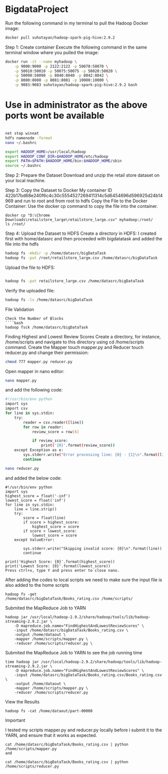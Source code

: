 # BigdataProject
Run the following command in my terminal to pull the Hadoop Docker image:
````bash
docker pull suhotayan/hadoop-spark-pig-hive:2.9.2 
````
Step 1: Create container
Execute the following command in the same terminal window where you pulled the image:
````bash
docker run -it --name myhadoop \
    -p 9000:9000 -p 2122:2122 -p 50070:50070 \
    -p 50010:50010 -p 50075:50075 -p 50020:50020 \
    -p 50090:50090 -p 8040:8040 -p 8042:8042 \
    -p 8080:8080 -p 8081:8081 -p 10000:10000 \
    -p 9083:9083 suhotayan/hadoop-spark-pig-hive:2.9.2 bash
````
# Use in administrator as the above ports wont be available
````bash

net stop winnat
hdfs namenode -format
nano ~/.bashrc

export HADOOP_HOME=/usr/local/hadoop
export HADOOP_CONF_DIR=$HADOOP_HOME/etc/hadoop
export PATH=$PATH:$HADOOP_HOME/bin:$HADOOP_HOME/sbin
source ~/.bashrc

````

Step 2: Prepare the Dataset
Download and unzip the  retail store dataset on your local machine.

Step 3: Copy the Dataset to Docker
My container ID 422b17bd68e240f6c4c30c5554527269411314c5d6454696d596925d24b14969 and run to root and from root to hdfs
Copy the File to the Docker Container: Use the docker cp command to copy the file into the container.

````
docker cp "D:\Chrome Downloads\retailstore_large\retailstore_large.csv" myhadoop:/root/
ls /root/
````

Step 4: Upload the Dataset to HDFS
Create a directory in HDFS: I created first with home/datasrc and then proceeded with bigdatatask and added the file into the hdfs
````bash
hadoop fs -mkdir -p /home/datasrc/bigDataTask
hadoop fs -put /root/retailstore_large.csv /home/datasrc/bigDataTask

````
Upload the file to HDFS:

````bash

hadoop fs -put retailstore_large.csv /home/datasrc/bigDataTask
````
Verify the uploaded file:
````bash
hadoop fs -ls /home/datasrc/bigDataTask
````
File Validation
````
Check the Number of Blocks
````bash
hadoop fsck /home/datasrc/bigDataTask
````

Finding Highest and Lowest Review Scores
Create a directory, for instance, /home/scripts and navigate to this directory using cd /home/scripts command. Create the Mapper touch mapper.py and Reducer touch reducer.py and change their permission:
````bash
chmod 777 mapper.py reducer.py
````
Open mapper in nano editor:
````bash
nano mapper.py
````
and add the following code:
````bash
#!/usr/bin/env python
import sys
import csv
for line in sys.stdin:
    try:
        reader = csv.reader([line])
        for row in reader:
            review_score = row[6]

            if review_score:
                print('{0}'.format(review_score))
    except Exception as e:
        sys.stderr.write("Error processing line: {0} - {1}\n".format(line, str(e)))
        continue
````
````bash
nano reducer.py
````
and added the below code:
````
#!/usr/bin/env python
import sys
highest_score = float('-inf')
lowest_score = float('inf')
for line in sys.stdin:
    line = line.strip()
    try:
        score = float(line)
        if score > highest_score:
            highest_score = score
        if score < lowest_score:
            lowest_score = score
    except ValueError:

        sys.stderr.write("Skipping invalid score: {0}\n".format(line))
        continue

print('Highest Score: {0}'.format(highest_score))
print('Lowest Score: {0}'.format(lowest_score))
Press ctrl+x, type Y and press enter to close nano.
````
After adding the codes to local scripts we need to make sure the input file is also added to the home scripts
````
hadoop fs -get /home/datasrc/bigDataTask/Books_rating.csv /home/scripts/
````

Submited the MapReduce Job to YARN
````
hadoop jar /usr/local/hadoop-2.9.2/share/hadoop/tools/lib/hadoop-streaming-2.9.2.jar \
    -D mapreduce.job.name="FindHighestAndLowestReviewScores" \
    -input /home/datasrc/bigDataTask/Books_rating.csv \
    -output /home/dataout \
    -mapper /home/scripts/mapper.py \
    -reducer /home/scripts/reducer.py \
````
Submited the MapReduce Job to YARN to see the job running time
````
time hadoop jar /usr/local/hadoop-2.9.2/share/hadoop/tools/lib/hadoop-streaming-2.9.2.jar \
    -D mapreduce.job.name="FindHighestAndLowestReviewScores" \
    -input /home/datasrc/bigDataTask/Books_rating.csv/Books_rating.csv \
    -output /home/dataout \
    -mapper /home/scripts/mapper.py \
    -reducer /home/scripts/reducer.py
````


View the Results
````
hadoop fs -cat /home/dataout/part-00000
````
Important

I tested my scripts mapper.py and reducer.py locally before i submit it to the YARN, and ensure that it works as expected.
````
cat /home/datasrc/bigDataTask/Books_rating.csv | python /home/scripts/mapper.py
and

cat /home/datasrc/bigDataTask/Books_rating.csv | python /home/scripts/reducer.py
````














